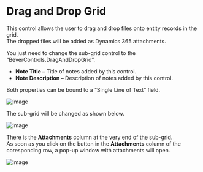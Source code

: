 # Drag and Drop Grid

This control allows the user to drag and drop files onto entity records in the grid. \
The dropped files will be added as Dynamics 365 attachments.

You just need to change the sub-grid control to the “BeverControls.DragAndDropGrid”.

- **Note Title –** Title of notes added by this control.
- **Note Description –** Description of notes added by this control.

Both properties can be bound to a “Single Line of Text” field.

![image](https://user-images.githubusercontent.com/90428984/200298572-90982d85-3a03-4a5b-bbba-d4466763d874.png)

The sub-grid will be changed as shown below.

![image](https://user-images.githubusercontent.com/90428984/200299742-e01876c8-b423-4cc8-b750-b8be4239b8bd.png)

There is the **Attachments** column at the very end of the sub-grid. \
As soon as you click on the button in the **Attachments** column of the coresponding row, a pop-up window with attachments will open.

![image](https://user-images.githubusercontent.com/90428984/200300263-7cc261bd-566a-4d44-b8ce-1817bda2f485.png)
